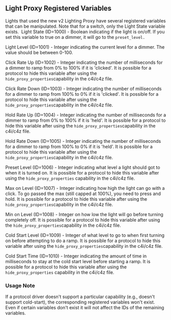 ## Light Proxy Registered Variables

Lights that used the new v2 Lighting Proxy have several registered variables that can be manipulated. Note that for a switch, only the Light State variable exists.
﻿
Light State (ID=1000) - Boolean indicating if the light is on/off. If you set this variable to true on a dimmer, it will go to the `preset_level.`

Light Level (ID=1001) - Integer indicating the current level for a dimmer. The value should be between 0-100.

Click Rate Up (ID=1002) - Integer indicating the number of milliseconds for a dimmer to ramp from 0% to 100% if it is 'clicked'. It is possible for a protocol to hide this variable after using the `hide_proxy_properties`capability in the c4i/c4z file. 

Click Rate Down (ID=1003) - Integer indicating the number of milliseconds for a dimmer to ramp from 100% to 0% if it is 'clicked'. It is possible for a protocol to hide this variable after using the `hide_proxy_properties`capability in the c4i/c4z file. 

Hold Rate Up (ID=1004) - Integer indicating the number of milliseconds for a dimmer to ramp from 0% to 100% if it is 'held'. It is possible for a protocol to hide this variable after using the `hide_proxy_properties`capability in the c4i/c4z file. 

Hold Rate Down (ID=1005) - Integer indicating the number of milliseconds for a dimmer to ramp from 100% to 0% if it is 'held'. It is possible for a protocol to hide this variable after using the `hide_proxy_properties`capability in the c4i/c4z file. 

Preset Level (ID=1006) - Integer indicating what level a light should got to when it is turned on. It is possible for a protocol to hide this variable after using the `hide_proxy_properties` capability in the c4i/c4z file. 

Max on Level (ID=1007) - Integer indicating how high the light can go with a click. To go passed the max (still capped at 100%), you need to press and hold. It is possible for a protocol to hide this variable after using the `hide_proxy_properties`capability in the c4i/c4z file. 

Min on Level (ID=1008) - Integer on how low the light will go before turning completely off. It is possible for a protocol to hide this variable after using the `hide_proxy_properties`capability in the c4i/c4z file. 

Cold Start Level (ID=1009) - Integer of what level to go to when first turning on before attempting to do a ramp. It is possible for a protocol to hide this variable after using the `hide_proxy_properties`capability in the c4i/c4z file. 

Cold Start Time (ID=1010) - Integer indicating the amount of time in milliseconds to stay at the cold start level before starting a ramp. It is possible for a protocol to hide this variable after using the `hide_proxy_properties` capability in the c4i/c4z file. 

### Usage Note

If a protocol driver doesn't support a particular capability (e.g., doesn't support cold-start), the corresponding registered variables won't exist. Even if certain variables don't exist it will not affect the IDs of the remaining variables.